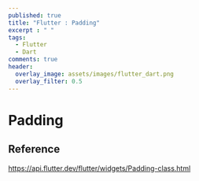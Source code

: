 ```yaml
---
published: true
title: "Flutter : Padding"
excerpt : " "
tags: 
  - Flutter
  - Dart
comments: true
header:
  overlay_image: assets/images/flutter_dart.png
  overlay_filter: 0.5
---
```

# Padding 




## Reference
<https://api.flutter.dev/flutter/widgets/Padding-class.html>

